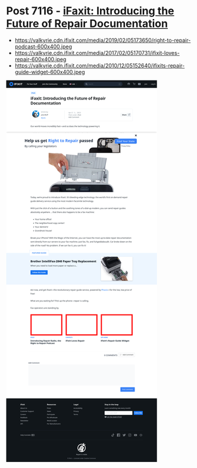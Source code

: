 # Post 7116 - [iFaxit: Introducing the Future of Repair Documentation](https://www.ifixit.com/News/7116/ifaxit)

- https://valkyrie.cdn.ifixit.com/media/2019/02/05173650/right-to-repair-podcast-600x400.jpeg
- https://valkyrie.cdn.ifixit.com/media/2017/02/05170731/ifixit-loves-repair-600x400.jpeg
- https://valkyrie.cdn.ifixit.com/media/2010/12/05152640/ifixits-repair-guide-widget-600x400.jpeg

![screencap](screenshots/c4428c11-0c99-4bb6-b629-29d0371a5413.png)
